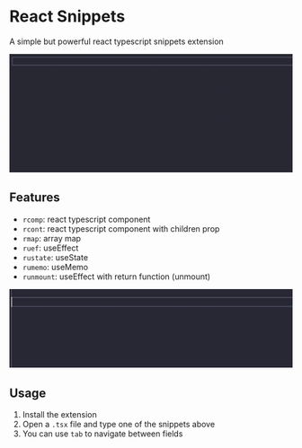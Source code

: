 # React Snippets

A simple but powerful react typescript snippets extension

![Component snippet demonstration](assets/rcomp.gif)

## Features

- `rcomp`: react typescript component
- `rcont`: react typescript component with children prop
- `rmap`: array map
- `ruef`: useEffect
- `rustate`: useState
- `rumemo`: useMemo
- `runmount`: useEffect with return function (unmount)

![Hook snippet demonstration](assets/rustate_ruef.gif)

## Usage

1. Install the extension
2. Open a `.tsx` file and type one of the snippets above
3. You can use `tab` to navigate between fields
